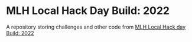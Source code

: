 # MLH Local Hack Day Build: 2022

A repository storing challenges and other code from [MLH Local Hack day Build: 2022](https://organize.mlh.io/participants/events/7191-local-hack-day-build-2022)

